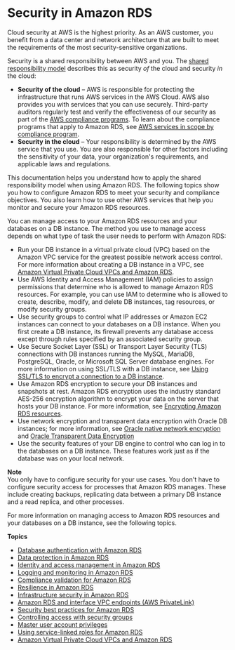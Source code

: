 # Security in Amazon RDS<a name="UsingWithRDS"></a>

Cloud security at AWS is the highest priority\. As an AWS customer, you benefit from a data center and network architecture that are built to meet the requirements of the most security\-sensitive organizations\.

Security is a shared responsibility between AWS and you\. The [shared responsibility model](https://aws.amazon.com/compliance/shared-responsibility-model/) describes this as security *of* the cloud and security *in* the cloud:
+ **Security of the cloud** – AWS is responsible for protecting the infrastructure that runs AWS services in the AWS Cloud\. AWS also provides you with services that you can use securely\. Third\-party auditors regularly test and verify the effectiveness of our security as part of the [AWS compliance programs](https://aws.amazon.com/compliance/programs/)\. To learn about the compliance programs that apply to Amazon RDS, see [AWS services in scope by compliance program](https://aws.amazon.com/compliance/services-in-scope/)\.
+ **Security in the cloud** – Your responsibility is determined by the AWS service that you use\. You are also responsible for other factors including the sensitivity of your data, your organization's requirements, and applicable laws and regulations\. 

This documentation helps you understand how to apply the shared responsibility model when using Amazon RDS\. The following topics show you how to configure Amazon RDS to meet your security and compliance objectives\. You also learn how to use other AWS services that help you monitor and secure your Amazon RDS resources\. 

You can manage access to your Amazon RDS resources and your databases on a DB instance\. The method you use to manage access depends on what type of task the user needs to perform with Amazon RDS: 
+ Run your DB instance in a virtual private cloud \(VPC\) based on the Amazon VPC service for the greatest possible network access control\. For more information about creating a DB instance in a VPC, see [Amazon Virtual Private Cloud VPCs and Amazon RDS](USER_VPC.md)\.
+ Use AWS Identity and Access Management \(IAM\) policies to assign permissions that determine who is allowed to manage Amazon RDS resources\. For example, you can use IAM to determine who is allowed to create, describe, modify, and delete DB instances, tag resources, or modify security groups\.
+ Use security groups to control what IP addresses or Amazon EC2 instances can connect to your databases on a DB instance\. When you first create a DB instance, its firewall prevents any database access except through rules specified by an associated security group\. 
+ Use Secure Socket Layer \(SSL\) or Transport Layer Security \(TLS\) connections with DB instances running the MySQL, MariaDB, PostgreSQL, Oracle, or Microsoft SQL Server database engines\. For more information on using SSL/TLS with a DB instance, see [Using SSL/TLS to encrypt a connection to a DB instance](UsingWithRDS.SSL.md)\.
+ Use Amazon RDS encryption to secure your DB instances and snapshots at rest\. Amazon RDS encryption uses the industry standard AES\-256 encryption algorithm to encrypt your data on the server that hosts your DB instance\. For more information, see [Encrypting Amazon RDS resources](Overview.Encryption.md)\.
+ Use network encryption and transparent data encryption with Oracle DB instances; for more information, see [Oracle native network encryption](Appendix.Oracle.Options.NetworkEncryption.md) and [Oracle Transparent Data Encryption](Appendix.Oracle.Options.AdvSecurity.md)
+ Use the security features of your DB engine to control who can log in to the databases on a DB instance\. These features work just as if the database was on your local network\. 

**Note**  
You only have to configure security for your use cases\. You don't have to configure security access for processes that Amazon RDS manages\. These include creating backups, replicating data between a primary DB instance and a read replica, and other processes\.

For more information on managing access to Amazon RDS resources and your databases on a DB instance, see the following topics\.

**Topics**
+ [Database authentication with Amazon RDS](database-authentication.md)
+ [Data protection in Amazon RDS](DataDurability.md)
+ [Identity and access management in Amazon RDS](UsingWithRDS.IAM.md)
+ [Logging and monitoring in Amazon RDS](Overview.LoggingAndMonitoring.md)
+ [Compliance validation for Amazon RDS](RDS-compliance.md)
+ [Resilience in Amazon RDS](disaster-recovery-resiliency.md)
+ [Infrastructure security in Amazon RDS](infrastructure-security.md)
+ [Amazon RDS and interface VPC endpoints \(AWS PrivateLink\)](vpc-interface-endpoints.md)
+ [Security best practices for Amazon RDS](CHAP_BestPractices.Security.md)
+ [Controlling access with security groups](Overview.RDSSecurityGroups.md)
+ [Master user account privileges](UsingWithRDS.MasterAccounts.md)
+ [Using service\-linked roles for Amazon RDS](UsingWithRDS.IAM.ServiceLinkedRoles.md)
+ [Amazon Virtual Private Cloud VPCs and Amazon RDS](USER_VPC.md)